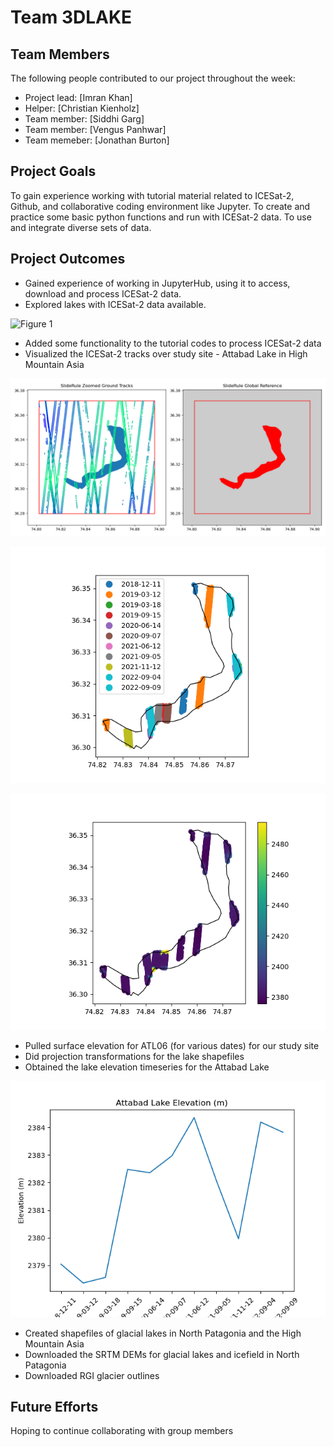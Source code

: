 # Team 3DLAKE

## Team Members

The following people contributed to our project throughout the week:
* Project lead: [Imran Khan]
* Helper: [Christian Kienholz]
* Team member: [Siddhi Garg]
* Team member: [Vengus Panhwar]
* Team memeber: [Jonathan Burton]


## Project Goals

To gain experience working with tutorial material related to ICESat-2, Github, and collaborative coding environment like Jupyter.
To create and practice some basic python functions and run with ICESat-2 data. 
To use and integrate diverse sets of data.

## Project Outcomes


* Gained experience of working in JupyterHub, using it to access, download and process ICESat-2 data.
* Explored lakes with ICESat-2 data available.

![Figure 1](./Lake-steffen.png)

* Added some functionality to the tutorial codes to process ICESat-2 data
* Visualized the ICESat-2 tracks over study site - Attabad Lake in High Mountain Asia

![Figure 2](./figure1.png)

![Figure 3](./figure2.png)

![Figure 4](./figure3.png)

* Pulled surface elevation for ATL06 (for various dates) for our study site
* Did projection transformations for the lake shapefiles
* Obtained the lake elevation timeseries for the Attabad Lake 

![Figure 5](./figure4.png)

* Created shapefiles of glacial lakes in North Patagonia and the High Mountain Asia
* Downloaded the SRTM DEMs for glacial lakes and icefield in North Patagonia
* Downloaded RGI glacier outlines




## Future Efforts

Hoping to continue collaborating with group members


